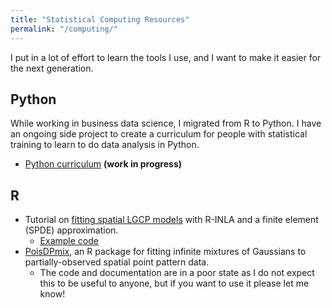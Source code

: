 ```yaml
---
title: "Statistical Computing Resources"
permalink: "/computing/"
---
```



I put in a lot of effort to learn the tools I use, and I want to make it
easier for the next generation.


## Python

While working in business data science, I migrated from R to Python. I have an
ongoing side project to create a curriculum for people with statistical
training to learn to do data analysis in Python.

- [Python curriculum](https://kflagg.gitbook.io/pythonds/) **(work in progress)**


## R

- Tutorial on [fitting spatial LGCP models](https://doi.org/10.1080/02664763.2021.2023116)
  with R-INLA and a finite element (SPDE) approximation.
  - [Example code](https://github.com/kflagg/jas-inla-review)
- [PoisDPmix](https://github.com/kflagg/poisDPmix), an R package for fitting
  infinite mixtures of Gaussians to partially-observed spatial point pattern
  data.
  - The code and documentation are in a poor state as I do not expect this to
    be useful to anyone, but if you want to use it please let me know!

